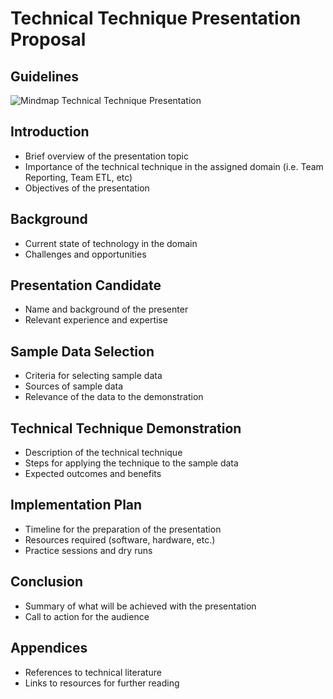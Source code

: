 # Technical Technique Presentation Proposal

## Guidelines

![Mindmap Technical Technique Presentation](https://raw.githubusercontent.com/stevearmstrong-dev/nscc-capstone/docs/readme-updates/diagrams/Mindmap_Technical_Technique_Presentation.png)


## Introduction
- Brief overview of the presentation topic
- Importance of the technical technique in the assigned domain (i.e. Team Reporting, Team ETL, etc)
- Objectives of the presentation

## Background
- Current state of technology in the domain
- Challenges and opportunities

## Presentation Candidate
- Name and background of the presenter
- Relevant experience and expertise

## Sample Data Selection
- Criteria for selecting sample data
- Sources of sample data
- Relevance of the data to the demonstration

## Technical Technique Demonstration
- Description of the technical technique
- Steps for applying the technique to the sample data
- Expected outcomes and benefits

## Implementation Plan
- Timeline for the preparation of the presentation
- Resources required (software, hardware, etc.)
- Practice sessions and dry runs

## Conclusion
- Summary of what will be achieved with the presentation
- Call to action for the audience

## Appendices
- References to technical literature
- Links to resources for further reading
